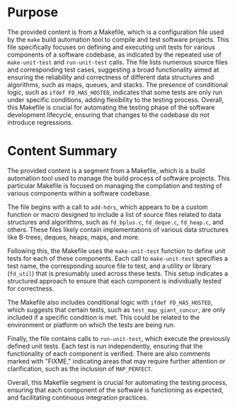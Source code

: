 # Purpose
The provided content is from a Makefile, which is a configuration file used by the `make` build automation tool to compile and test software projects. This file specifically focuses on defining and executing unit tests for various components of a software codebase, as indicated by the repeated use of `make-unit-test` and `run-unit-test` calls. The file lists numerous source files and corresponding test cases, suggesting a broad functionality aimed at ensuring the reliability and correctness of different data structures and algorithms, such as maps, queues, and stacks. The presence of conditional logic, such as `ifdef FD_HAS_HOSTED`, indicates that some tests are only run under specific conditions, adding flexibility to the testing process. Overall, this Makefile is crucial for automating the testing phase of the software development lifecycle, ensuring that changes to the codebase do not introduce regressions.
# Content Summary
The provided content is a segment from a Makefile, which is a build automation tool used to manage the build process of software projects. This particular Makefile is focused on managing the compilation and testing of various components within a software codebase. 

The file begins with a call to `add-hdrs`, which appears to be a custom function or macro designed to include a list of source files related to data structures and algorithms, such as `fd_bplus.c`, `fd_deque.c`, `fd_heap.c`, and others. These files likely contain implementations of various data structures like B-trees, deques, heaps, maps, and more.

Following this, the Makefile uses the `make-unit-test` function to define unit tests for each of these components. Each call to `make-unit-test` specifies a test name, the corresponding source file to test, and a utility or library (`fd_util`) that is presumably used across these tests. This setup indicates a structured approach to ensure that each component is individually tested for correctness.

The Makefile also includes conditional logic with `ifdef FD_HAS_HOSTED`, which suggests that certain tests, such as `test_map_giant_concur`, are only included if a specific condition is met. This could be related to the environment or platform on which the tests are being run.

Finally, the file contains calls to `run-unit-test`, which execute the previously defined unit tests. Each test is run independently, ensuring that the functionality of each component is verified. There are also comments marked with "FIXME," indicating areas that may require further attention or clarification, such as the inclusion of `MAP_PERFECT`.

Overall, this Makefile segment is crucial for automating the testing process, ensuring that each component of the software is functioning as expected, and facilitating continuous integration practices.
